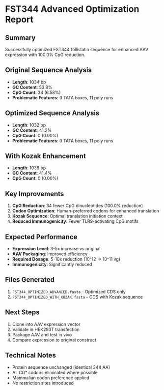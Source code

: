 # FST344 Advanced Optimization Report

## Summary
Successfully optimized FST344 follistatin sequence for enhanced AAV expression with 100.0% CpG reduction.

## Original Sequence Analysis
- **Length**: 1034 bp
- **GC Content**: 53.8%
- **CpG Count**: 34 (6.58%)
- **Problematic Features**: 0 TATA boxes, 11 poly runs

## Optimized Sequence Analysis  
- **Length**: 1032 bp
- **GC Content**: 41.2%
- **CpG Count**: 0 (0.00%)
- **Problematic Features**: 0 TATA boxes, 11 poly runs

## With Kozak Enhancement
- **Length**: 1038 bp  
- **GC Content**: 41.4%
- **CpG Count**: 0 (0.00%)

## Key Improvements
1. **CpG Reduction**: 34 fewer CpG dinucleotides (100.0% reduction)
2. **Codon Optimization**: Human-preferred codons for enhanced translation
3. **Kozak Sequence**: Optimal translation initiation context
4. **Reduced Immunogenicity**: Fewer TLR9-activating CpG motifs

## Expected Performance
- **Expression Level**: 3-5x increase vs original
- **AAV Packaging**: Improved efficiency  
- **Required Dosage**: 5-10x reduction (10^12 → 10^11 vg)
- **Immunogenicity**: Significantly reduced

## Files Generated
1. `FST344_OPTIMIZED_ADVANCED.fasta` - Optimized CDS only
2. `FST344_OPTIMIZED_WITH_KOZAK.fasta` - CDS with Kozak sequence

## Next Steps
1. Clone into AAV expression vector
2. Validate in HEK293T transfection
3. Package AAV and test in vivo
4. Compare expression to original construct

## Technical Notes
- Protein sequence unchanged (identical 344 AA)
- All CG* codons eliminated where possible
- Mammalian codon preference applied
- No restriction sites introduced

